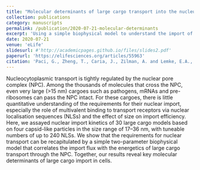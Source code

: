 ```yaml
---
title: "Molecular determinants of large cargo transport into the nucleus"
collection: publications
category: manuscripts
permalink: /publication/2020-07-21-molecular-determinants
excerpt: 'Using a simple biophysical model to understand the import of large cargoes into the nucleus through the NPC. '
date: 2020-07-21
venue: 'eLife'
slidesurl: #'http://academicpages.github.io/files/slides2.pdf'
paperurl: 'https://elifesciences.org/articles/55963'
citation: 'Paci, G., Zheng, T., Caria, J., Zilman, A. and Lemke, E.A., 2020. Molecular determinants of large cargo transport into the nucleus. <i>Elife, 9</i>, p.e55963.'
---
```


Nucleocytoplasmic transport is tightly regulated by the nuclear pore complex (NPC). Among the thousands of molecules that cross the NPC, even very large (>15 nm) cargoes such as pathogens, mRNAs and pre-ribosomes can pass the NPC intact. For these cargoes, there is little quantitative understanding of the requirements for their nuclear import, especially the role of multivalent binding to transport receptors via nuclear localisation sequences (NLSs) and the effect of size on import efficiency. Here, we assayed nuclear import kinetics of 30 large cargo models based on four capsid-like particles in the size range of 17–36 nm, with tuneable numbers of up to 240 NLSs. We show that the requirements for nuclear transport can be recapitulated by a simple two-parameter biophysical model that correlates the import flux with the energetics of large cargo transport through the NPC. Together, our results reveal key molecular determinants of large cargo import in cells.